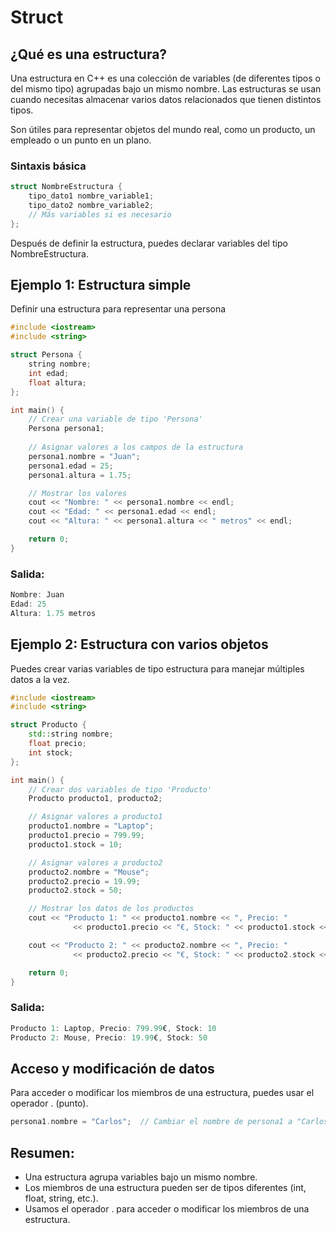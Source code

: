 # Struct
## ¿Qué es una estructura?

Una estructura en C++ es una colección de variables (de diferentes tipos o del mismo tipo) agrupadas bajo un mismo nombre. Las estructuras se usan cuando necesitas almacenar varios datos relacionados que tienen distintos tipos.

Son útiles para representar objetos del mundo real, como un producto, un empleado o un punto en un plano.
### Sintaxis básica
```c++
struct NombreEstructura {
    tipo_dato1 nombre_variable1;
    tipo_dato2 nombre_variable2;
    // Más variables si es necesario
};
```
Después de definir la estructura, puedes declarar variables del tipo NombreEstructura.
## Ejemplo 1: Estructura simple
Definir una estructura para representar una persona
```c++
#include <iostream>
#include <string>

struct Persona {
    string nombre;
    int edad;
    float altura;
};

int main() {
    // Crear una variable de tipo 'Persona'
    Persona persona1;
    
    // Asignar valores a los campos de la estructura
    persona1.nombre = "Juan";
    persona1.edad = 25;
    persona1.altura = 1.75;

    // Mostrar los valores
    cout << "Nombre: " << persona1.nombre << endl;
    cout << "Edad: " << persona1.edad << endl;
    cout << "Altura: " << persona1.altura << " metros" << endl;

    return 0;
}
```
### Salida:
```c++
Nombre: Juan
Edad: 25
Altura: 1.75 metros
```

## Ejemplo 2: Estructura con varios objetos

Puedes crear varias variables de tipo estructura para manejar múltiples datos a la vez.
```c++
#include <iostream>
#include <string>

struct Producto {
    std::string nombre;
    float precio;
    int stock;
};

int main() {
    // Crear dos variables de tipo 'Producto'
    Producto producto1, producto2;

    // Asignar valores a producto1
    producto1.nombre = "Laptop";
    producto1.precio = 799.99;
    producto1.stock = 10;

    // Asignar valores a producto2
    producto2.nombre = "Mouse";
    producto2.precio = 19.99;
    producto2.stock = 50;

    // Mostrar los datos de los productos
    cout << "Producto 1: " << producto1.nombre << ", Precio: " 
              << producto1.precio << "€, Stock: " << producto1.stock << endl;

    cout << "Producto 2: " << producto2.nombre << ", Precio: " 
              << producto2.precio << "€, Stock: " << producto2.stock << endl;

    return 0;
}
```
### Salida:
```c++
Producto 1: Laptop, Precio: 799.99€, Stock: 10
Producto 2: Mouse, Precio: 19.99€, Stock: 50
```
## Acceso y modificación de datos

Para acceder o modificar los miembros de una estructura, puedes usar el operador . (punto).
```c++
persona1.nombre = "Carlos";  // Cambiar el nombre de persona1 a "Carlos"
```

## Resumen:
- Una estructura agrupa variables bajo un mismo nombre.
- Los miembros de una estructura pueden ser de tipos diferentes (int, float, string, etc.).
- Usamos el operador . para acceder o modificar los miembros de una estructura.

